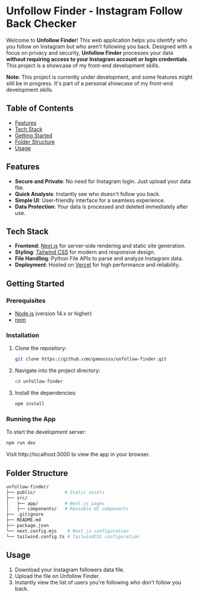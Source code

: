 # Unfollow Finder - Instagram Follow Back Checker

Welcome to **Unfollow Finder**! This web application helps you identify who you follow on Instagram but who aren't following you back. Designed with a focus on privacy and security, **Unfollow Finder** processes your data **without requiring access to your Instagram account or login credentials**. This project is a showcase of my front-end development skills.

**Note:** This project is currently under development, and some features might still be in progress. It's part of a personal showcase of my front-end development skills.

## Table of Contents
- [Features](#features)
- [Tech Stack](#tech-stack)
- [Getting Started](#getting-started)
- [Folder Structure](#folder-structure)
- [Usage](#usage)

## Features
- **Secure and Private**: No need for Instagram login. Just upload your data file.
- **Quick Analysis**: Instantly see who doesn't follow you back.
- **Simple UI**: User-friendly interface for a seamless experience.
- **Data Protection**: Your data is processed and deleted immediately after use.

## Tech Stack
- **Frontend**: [Next.js](https://nextjs.org/) for server-side rendering and static site generation.
- **Styling**: [Tailwind CSS](https://tailwindcss.com/) for modern and responsive design.
- **File Handling**: Python File APIs to parse and analyze Instagram data.
- **Deployment**: Hosted on [Vercel](https://vercel.com/) for high performance and reliability.

## Getting Started

### Prerequisites
- [Node.js](https://nodejs.org/) (version 14.x or higher)
- [npm](https://www.npmjs.com/)

### Installation
1. Clone the repository:
    ```bash
    git clone https://github.com/gamassss/unfollow-finder.git
    ```
2. Navigate into the project directory:
    ```bash
    cd unfollow-finder
    ```
3. Install the dependencies:
    ```bash
    npm install
    ```

### Running the App
To start the development server:
```bash
npm run dev
```

Visit http://localhost:3000 to view the app in your browser.

## Folder Structure

```bash
unfollow-finder/
├── public/           # Static assets
├── src/
│   ├── app/          # Next.js pages
│   ├── components/   # Reusable UI components
├── .gitignore
├── README.md
├── package.json
└── next.config.mjs    # Next.js configuration
└── tailwind.config.ts # TailwindCSS configuration
```

## Usage
1. Download your Instagram followers data file.
2. Upload the file on Unfollow Finder.
3. Instantly view the list of users you're following who don't follow you back.
